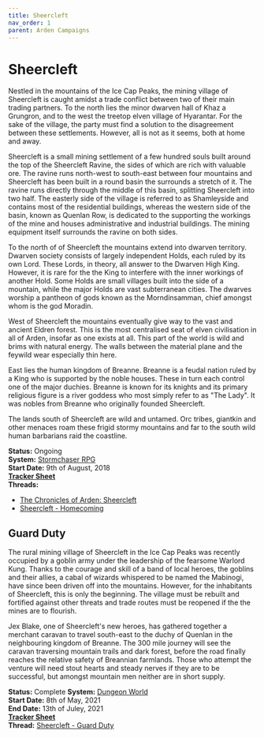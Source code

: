 ```yaml
---
title: Sheercleft
nav_order: 1
parent: Arden Campaigns
---
```


# Sheercleft
Nestled in the mountains of the Ice Cap Peaks, the mining village of Sheercleft is caught amidst a trade conflict between two of their main trading partners. To the north lies the minor dwarven hall of Khaz a Grungron, and to the west the treetop elven village of Hyarantar. For the sake of the village, the party must find a solution to the disagreement between these settlements. However, all is not as it seems, both at home and away.

Sheercleft is a small mining settlement of a few hundred souls built around the top of the Sheercleft Ravine, the sides of which are rich with valuable ore. The ravine runs north-west to south-east between four mountains and Sheercleft has been built in a round basin the surrounds a stretch of it. The ravine runs directly through the middle of this basin, splitting Sheercleft into two half. The easterly side of the village is referred to as Shamleyside and contains most of the residential buildings, whereas the western side of the basin, known as Quenlan Row, is dedicated to the supporting the workings of the mine and houses administrative and industrial buildings. The mining equipment itself surrounds the ravine on both sides.

To the north of of Sheercleft the mountains extend into dwarven territory. Dwarven society consists of largely independent Holds, each ruled by its own Lord. These Lords, in theory, all answer to the Dwarven High King. However, it is rare for the the King to interfere with the inner workings of another Hold. Some Holds are small villages built into the side of a mountain, while the major Holds are vast subterranean cities. The dwarves worship a pantheon of gods known as the Morndinsamman, chief amongst whom is the god Moradin.

West of Sheercleft the mountains eventually give way to the vast and ancient Eldren forest. This is the most centralised seat of elven civilisation in all of Arden, insofar as one exists at all. This part of the world is wild and brims with natural energy. The walls between the material plane and the feywild wear especially thin here.

East lies the human kingdom of Breanne. Breanne is a feudal nation ruled by a King who is supported by the noble houses. These in turn each control one of the major duchies. Breanne is known for its knights and its primary religious figure is a river goddess who most simply refer to as "The Lady". It was nobles from Breanne who originally founded Sheercleft.

The lands south of Sheercleft are wild and untamed. Orc tribes, giantkin and other menaces roam these frigid stormy mountains and far to the south wild human barbarians raid the coastline.

**Status:** Ongoing<br>
**System:** [Stormchaser RPG](https://stormchaserroleplaying.com/stormchaserRPG/)<br>
**Start Date:** 9th of August, 2018<br>
[**Tracker Sheet**](https://docs.google.com/spreadsheets/d/1peW8YgN3s2ByIn5E2UX_gbuOIx5VlfRc1F7WYTVH-7I/edit#gid=1756785175)<br>
**Threads:**
- [The Chronicles of Arden: Sheercleft](https://www.dndbeyond.com/forums/d-d-beyond-general/play-by-post/22396-the-chronicles-of-arden-sheercleft)
- [Sheercleft - Homecoming](https://discord.com/channels/476843342001602570/985843959819546624)

## Guard Duty
The rural mining village of Sheercleft in the Ice Cap Peaks was recently occupied by a goblin army under the leadership of the fearsome Warlord Kung. Thanks to the courage and skill of a band of local heroes, the goblins and their allies, a cabal of wizards whispered to be named the Mabinogi, have since been driven off into the mountains. However, for the inhabitants of Sheercleft, this is only the beginning. The village must be rebuilt and fortified against other threats and trade routes must be reopened if the the mines are to flourish.

Jex Blake, one of Sheercleft's new heroes, has gathered together a merchant caravan to travel south-east to the duchy of Quenlan in the neighbouring kingdom of Breanne. The 300 mile journey will see the caravan traversing mountain trails and dark forest, before the road finally reaches the relative safety of Breannian farmlands. Those who attempt the venture will need stout hearts and steady nerves if they are to be successful, but amongst mountain men neither are in short supply.

**Status:** Complete
**System:** [Dungeon World](https://stormchaserroleplaying.com/DungeonWorld/)<br>
**Start Date:** 8th of May, 2021<br>
**End Date:** 13th of Juley, 2021<br>
[**Tracker Sheet**](https://docs.google.com/spreadsheets/d/1jpbSNhuzfnxVAY6fNwtTeC7xL4BOOOFSAco_mFCMl_M/edit#gid=0)<br>
**Thread:** [Sheercleft - Guard Duty](https://discord.com/channels/476843342001602570/840335141308989491)

